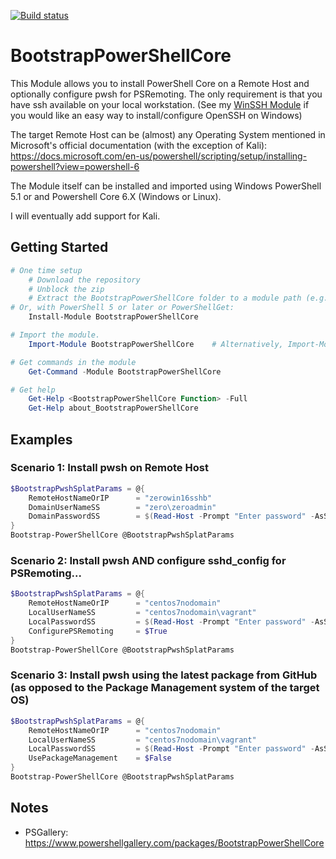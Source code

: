 [![Build status](https://ci.appveyor.com/api/projects/status/github/pldmgg/BootstrapPowerShellCore?branch=master&svg=true)](https://ci.appveyor.com/project/pldmgg/BootstrapPowerShellCore/branch/master)


# BootstrapPowerShellCore
This Module allows you to install PowerShell Core on a Remote Host and optionally configure pwsh for PSRemoting. The only requirement is that you have ssh available on your local workstation. (See my [WinSSH Module](https://github.com/pldmgg/WinSSH) if you would like an easy way to install/configure OpenSSH on Windows)

The target Remote Host can be (almost) any Operating System mentioned in Microsoft's official documentation (with the exception of Kali): https://docs.microsoft.com/en-us/powershell/scripting/setup/installing-powershell?view=powershell-6

The Module itself can be installed and imported using Windows PowerShell 5.1 or and Powershell Core 6.X (Windows or Linux).

I will eventually add support for Kali.

## Getting Started

```powershell
# One time setup
    # Download the repository
    # Unblock the zip
    # Extract the BootstrapPowerShellCore folder to a module path (e.g. $env:USERPROFILE\Documents\WindowsPowerShell\Modules\)
# Or, with PowerShell 5 or later or PowerShellGet:
    Install-Module BootstrapPowerShellCore

# Import the module.
    Import-Module BootstrapPowerShellCore    # Alternatively, Import-Module <PathToModuleFolder>

# Get commands in the module
    Get-Command -Module BootstrapPowerShellCore

# Get help
    Get-Help <BootstrapPowerShellCore Function> -Full
    Get-Help about_BootstrapPowerShellCore
```

## Examples

### Scenario 1: Install pwsh on Remote Host

```powershell
$BootstrapPwshSplatParams = @{
    RemoteHostNameOrIP      = "zerowin16sshb"
    DomainUserNameSS        = "zero\zeroadmin"
    DomainPasswordSS        = $(Read-Host -Prompt "Enter password" -AsSecureString)
}
Bootstrap-PowerShellCore @BootstrapPwshSplatParams
```

### Scenario 2: Install pwsh AND configure sshd_config for PSRemoting...

```powershell
$BootstrapPwshSplatParams = @{
    RemoteHostNameOrIP      = "centos7nodomain"
    LocalUserNameSS         = "centos7nodomain\vagrant"
    LocalPasswordSS         = $(Read-Host -Prompt "Enter password" -AsSecureString)
    ConfigurePSRemoting     = $True
}
Bootstrap-PowerShellCore @BootstrapPwshSplatParams
```

### Scenario 3: Install pwsh using the latest package from GitHub (as opposed to the Package Management system of the target OS)

```powershell
$BootstrapPwshSplatParams = @{
    RemoteHostNameOrIP      = "centos7nodomain"
    LocalUserNameSS         = "centos7nodomain\vagrant"
    LocalPasswordSS         = $(Read-Host -Prompt "Enter password" -AsSecureString)
    UsePackageManagement    = $False
}
Bootstrap-PowerShellCore @BootstrapPwshSplatParams
```

## Notes

* PSGallery: https://www.powershellgallery.com/packages/BootstrapPowerShellCore
